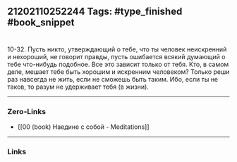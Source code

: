 21202110252244
Tags: #type_finished #book_snippet 
---
# 

 10-32. Пусть никто, утверждающий о тебе, что ты человек неискренний и нехороший, не говорит правды, пусть ошибается всякий думающий о тебе что-нибудь подобное. Все это зависит только от тебя. Кто, в самом деле, мешает тебе быть хорошим и искренним человеком? Только реши раз навсегда не жить, если не сможешь быть таким. Ибо, если ты не таков, то разум не удерживает тебя (в жизни). 

---
### Zero-Links
 - [[00 (book) Наедине с собой - Meditations]]
---
### Links
